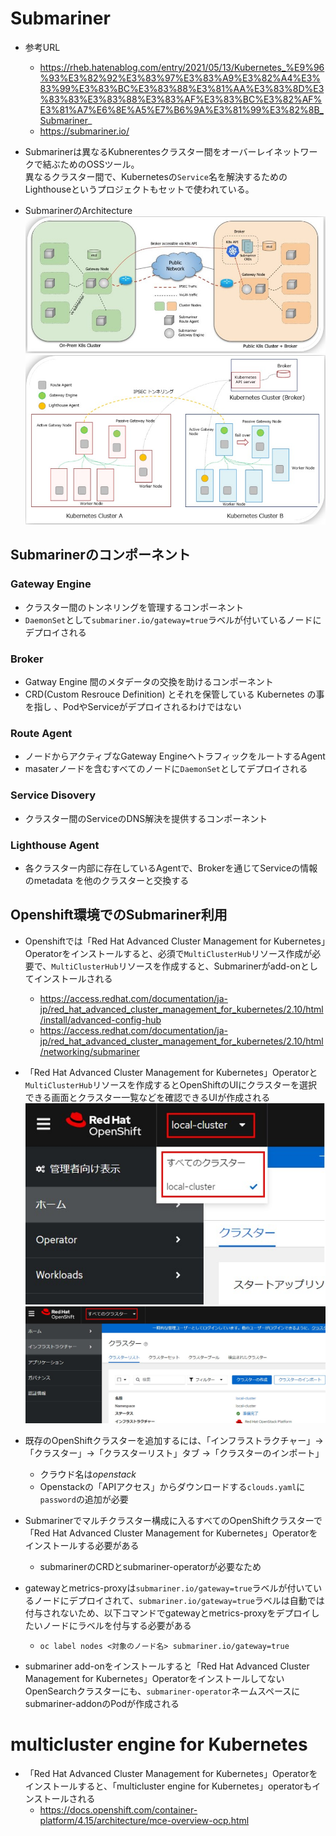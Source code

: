 # Submariner
- 参考URL
  - https://rheb.hatenablog.com/entry/2021/05/13/Kubernetes_%E9%96%93%E3%82%92%E3%83%97%E3%83%A9%E3%82%A4%E3%83%99%E3%83%BC%E3%83%88%E3%81%AA%E3%83%8D%E3%83%83%E3%83%88%E3%83%AF%E3%83%BC%E3%82%AF%E3%81%A7%E6%8E%A5%E7%B6%9A%E3%81%99%E3%82%8B_Submariner_
  - https://submariner.io/
- Submarinerは異なるKubnerentesクラスター間をオーバーレイネットワークで結ぶためのOSSツール。  
  異なるクラスター間で、Kubernetesの`Service`名を解決するためのLighthouseというプロジェクトもセットで使われている。

- SubmarinerのArchitecture
![](./image/architecture_1.jpg)
![](./image/architecture_2.jpg)

## Submarinerのコンポーネント
### Gateway Engine
- クラスター間のトンネリングを管理するコンポーネント
- `DaemonSet`として`submariner.io/gateway=true`ラベルが付いているノードにデプロイされる

### Broker
- Gatway Engine 間のメタデータの交換を助けるコンポーネント
- CRD(Custom Resrouce Definition) とそれを保管している Kubernetes の事を指し 、PodやServiceがデプロイされるわけではない

### Route Agent
- ノードからアクティブなGateway EngineへトラフィックをルートするAgent
- masaterノードを含むすべてのノードに`DaemonSet`としてデプロイされる

### Service Disovery
- クラスター間のServiceのDNS解決を提供するコンポーネント

### Lighthouse Agent
- 各クラスター内部に存在しているAgentで、Brokerを通じてServiceの情報のmetadata を他のクラスターと交換する

## Openshift環境でのSubmariner利用
- Openshiftでは「Red Hat Advanced Cluster Management for Kubernetes」Operatorをインストールすると、必須で`MultiClusterHub`リソース作成が必要で、`MultiClusterHub`リソースを作成すると、Submarinerがadd-onとしてインストールされる
  - https://access.redhat.com/documentation/ja-jp/red_hat_advanced_cluster_management_for_kubernetes/2.10/html/install/advanced-config-hub
  - https://access.redhat.com/documentation/ja-jp/red_hat_advanced_cluster_management_for_kubernetes/2.10/html/networking/submariner
- 「Red Hat Advanced Cluster Management for Kubernetes」Operatorと`MultiClusterHub`リソースを作成するとOpenShiftのUIにクラスターを選択できる画面とクラスター一覧などを確認できるUIが作成される
  ![](./image/multi-cluster-1.jpg)
  ![](./image/multi-cluster-2.jpg)
- 既存のOpenShiftクラスターを追加するには、「インフラストラクチャー」→「クラスター」→「クラスターリスト」タブ →「クラスターのインポート」
  - クラウド名は*openstack*
  - Openstackの「APIアクセス」からダウンロードする`clouds.yaml`に`password`の追加が必要

- Submarinerでマルチクラスター構成に入るすべてのOpenShiftクラスターで「Red Hat Advanced Cluster Management for Kubernetes」Operatorをインストールする必要がある
  - submarinerのCRDとsubmariner-operatorが必要なため

- gatewayとmetrics-proxyは`submariner.io/gateway=true`ラベルが付いているノードにデプロイされて、`submariner.io/gateway=true`ラベルは自動では付与されないため、以下コマンドでgatewayとmetrics-proxyをデプロイしたいノードにラベルを付与する必要がある
  - `oc label nodes <対象のノード名> submariner.io/gateway=true`

- submariner add-onをインストールすると「Red Hat Advanced Cluster Management for Kubernetes」OperatorをインストールしてないOpenSearchクラスターにも、`submariner-operator`ネームスペースにsubmariner-addonのPodが作成される




# multicluster engine for Kubernetes
- 「Red Hat Advanced Cluster Management for Kubernetes」Operatorをインストールすると、「multicluster engine for Kubernetes」operatorもインストールされる
  - https://docs.openshift.com/container-platform/4.15/architecture/mce-overview-ocp.html